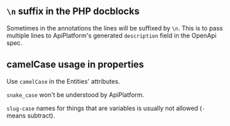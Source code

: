 
## `\n` suffix in the PHP docblocks

Sometimes in the annotations the lines will be suffixed by `\n`.
This is to pass multiple lines to ApiPlatform's generated `description` field in the OpenApi spec.

## camelCase usage in properties

Use `camelCase` in the Entities' attributes.

`snake_case` won't be understood by ApiPlatform.

`slug-case` names for things that are variables is usually not allowed (`-` means subtract).


